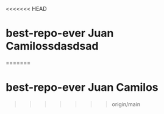 <<<<<<< HEAD
# best-repo-ever Juan Camilossdasdsad
=======
# best-repo-ever Juan Camilos
>>>>>>> origin/main

